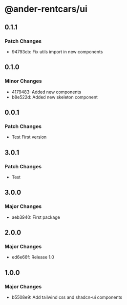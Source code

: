 # @ander-rentcars/ui

## 0.1.1

### Patch Changes

- 94793cb: Fix utils import in new components

## 0.1.0

### Minor Changes

- 4179483: Added new components
- b8e522d: Added new skeleton component

## 0.0.1

### Patch Changes

- Test First version

## 3.0.1

### Patch Changes

- Test

## 3.0.0

### Major Changes

- aeb3940: First package

## 2.0.0

### Major Changes

- ed6e66f: Release 1.0

## 1.0.0

### Major Changes

- b5508e9: Add tailwind css and shadcn-ui components
